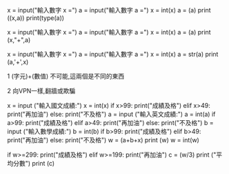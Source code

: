 x = input("輸入數字 x =")
a = input("輸入數字 a =")
x = int(x)
a = (a)
print ((x,a))
print(type(a))

x = input("輸入數字 x =")
a = input("輸入數字 a =")
x = int(x)
a = (a)
print (x,"+",a)

x = input("輸入數字 x =")
a = input("輸入數字 a =")
x = int(x)
a = str(a)
print (a,'+',x)

1 (字元)+(數值) 不可能,這兩個是不同的東西

2 向VPN一樣,翻牆或欺騙


x = input ("輸入國文成績:")
x = int(x)
if x>99:
  print("成績及格")
elif x>49:
  print("再加油")
else: 
  print("不及格")
a = input ("輸入英文成績:")
a = int(a)
if a>99:
  print("成績及格")
elif a>49:
  print("再加油")
else: 
  print("不及格")
b = input ("輸入數學成績:")
b = int(b)
if b>99:
  print("成績及格")
elif b>49:
  print("再加油")
else: 
  print("不及格")
w = (a+b+x)
print (w)
w = int(w)

if w>=299:
  print("成績及格")
elif w>=199:
  print("再加油")
c = (w/3)
print ("平均分數")
print (c)
